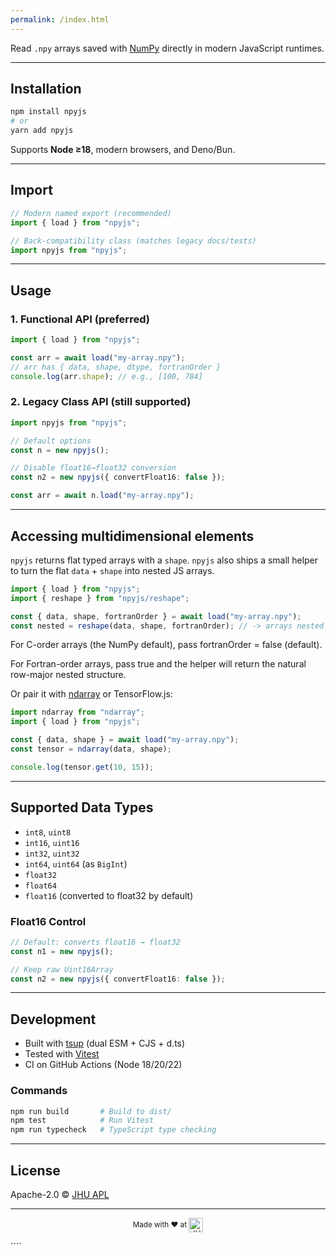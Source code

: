 ```yaml
---
permalink: /index.html
---
```


Read `.npy` arrays saved with [NumPy](https://numpy.org/doc/stable/reference/generated/numpy.save.html) directly in modern JavaScript runtimes.

---

## Installation

```bash
npm install npyjs
# or
yarn add npyjs
```

Supports **Node ≥18**, modern browsers, and Deno/Bun.

---

## Import

```ts
// Modern named export (recommended)
import { load } from "npyjs";

// Back-compatibility class (matches legacy docs/tests)
import npyjs from "npyjs";
```

---

## Usage

### 1. Functional API (preferred)

```ts
import { load } from "npyjs";

const arr = await load("my-array.npy");
// arr has { data, shape, dtype, fortranOrder }
console.log(arr.shape); // e.g., [100, 784]
```

### 2. Legacy Class API (still supported)

```ts
import npyjs from "npyjs";

// Default options
const n = new npyjs();

// Disable float16→float32 conversion
const n2 = new npyjs({ convertFloat16: false });

const arr = await n.load("my-array.npy");
```

---

## Accessing multidimensional elements

`npyjs` returns flat typed arrays with a `shape`. `npyjs` also ships a small helper to turn the flat `data` + `shape` into nested JS arrays.

```ts
import { load } from "npyjs";
import { reshape } from "npyjs/reshape";

const { data, shape, fortranOrder } = await load("my-array.npy");
const nested = reshape(data, shape, fortranOrder); // -> arrays nested by dims
```

For C-order arrays (the NumPy default), pass fortranOrder = false (default).

For Fortran-order arrays, pass true and the helper will return the natural row-major nested structure.

Or pair it with [ndarray](https://github.com/scijs/ndarray) or TensorFlow\.js:

```ts
import ndarray from "ndarray";
import { load } from "npyjs";

const { data, shape } = await load("my-array.npy");
const tensor = ndarray(data, shape);

console.log(tensor.get(10, 15));
```

---

## Supported Data Types

-   `int8`, `uint8`
-   `int16`, `uint16`
-   `int32`, `uint32`
-   `int64`, `uint64` (as `BigInt`)
-   `float32`
-   `float64`
-   `float16` (converted to float32 by default)

### Float16 Control

```ts
// Default: converts float16 → float32
const n1 = new npyjs();

// Keep raw Uint16Array
const n2 = new npyjs({ convertFloat16: false });
```

---

## Development

-   Built with [tsup](https://github.com/egoist/tsup) (dual ESM + CJS + d.ts)
-   Tested with [Vitest](https://vitest.dev)
-   CI on GitHub Actions (Node 18/20/22)

### Commands

```bash
npm run build       # Build to dist/
npm test            # Run Vitest
npm run typecheck   # TypeScript type checking
```

---

## License

Apache-2.0 © [JHU APL](http://www.jhuapl.edu/)

---

<p align="center"><small>Made with ♥ at <a href="http://www.jhuapl.edu/"><img alt="JHU APL" align="center" src="./docs/apl-logo.png" height="23px"></a></small></p>
````
